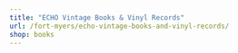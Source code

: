 ```yaml
---
title: "ECHO Vintage Books & Vinyl Records"
url: /fort-myers/echo-vintage-books-and-vinyl-records/
shop: books
---
```

